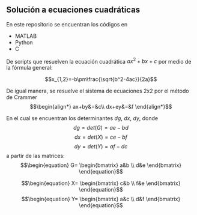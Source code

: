 ## Solución a ecuaciones cuadráticas

En este repositorio se encuentran los códigos en 
 * MATLAB
 * Python
 * C

De scripts que resuelven la ecuación cuadrática $ax^2+bx+c$ por medio de la fórmula general:

$$x_{1,2}=-b\pm\frac{\sqrt{b^2-4ac}}{2a}$$

De igual manera, se resuelve el sistema de ecuaciones 2x2 por el método de Crammer
$$\begin{align*} ax+by&=&c\\ dx+ey&=&f \end{align*}$$

En el cual se encuentran los determinantes $dg$, $dx$, $dy$, donde
$$dg = det(G) = ae-bd$$
$$dx = det(X) = ce-bf$$
$$dy = det(Y) = af-dc$$
a partir de las matrices:
$$\begin{equation}
G=
\begin{bmatrix}
a&b \\
d&e
\end{bmatrix}
\end{equation}$$

$$\begin{equation}
X=
\begin{bmatrix}
c&b \\
f&e
\end{bmatrix}
\end{equation}$$
$$\begin{equation}
Y=
\begin{bmatrix}
a&c \\
d&f
\end{bmatrix}
\end{equation}$$




